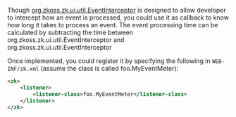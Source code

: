 Though
[org.zkoss.zk.ui.util.EventInterceptor](https://www.zkoss.org/javadoc/latest/zk/org/zkoss/zk/ui/util/EventInterceptor.html)
is designed to allow developer to intercept how an event is processed,
you could use it as callback to know how long it takes to process an
event. The event processing time can be calculated by subtracting the
time between
<javadoc method="beforeProcessEvent(org.zkoss.zk.ui.event.Event)" type="interface">org.zkoss.zk.ui.util.EventInterceptor</javadoc>
and
<javadoc method="afterProcessEvent(org.zkoss.zk.ui.event.Event)" type="interface">org.zkoss.zk.ui.util.EventInterceptor</javadoc>

Once implemented, you could register it by specifying the following in
`WEB-INF/zk.xml` (assume the class is called foo.MyEventMeter):

```xml
<zk>
    <listener>
        <listener-class>foo.MyEventMeter</listener-class>
    </listener>
</zk>
```
